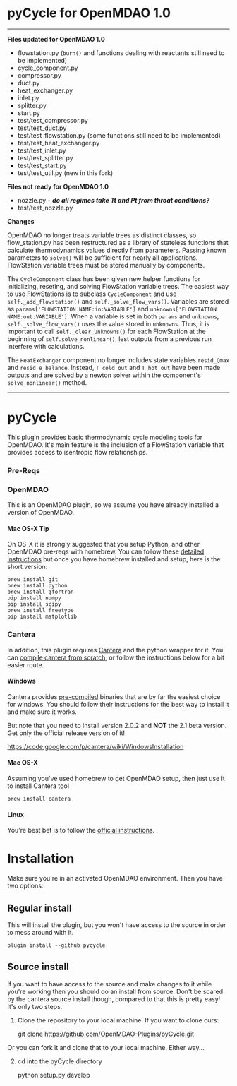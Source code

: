 # pyCycle for OpenMDAO 1.0

---

**Files updated for OpenMDAO 1.0**

- flowstation.py (`burn()` and functions dealing with reactants still need to be implemented)
- cycle_component.py
- compressor.py
- duct.py
- heat_exchanger.py
- inlet.py
- splitter.py
- start.py
- test/test_compressor.py
- test/test_duct.py
- test/test_flowstation.py (some functions still need to be implemented)
- test/test_heat_exchanger.py
- test/test_inlet.py
- test/test_splitter.py
- test/test_start.py
- test/test_util.py (new in this fork)

**Files not ready for OpenMDAO 1.0**

- nozzle.py - ***do all regimes take Tt and Pt from throat conditions?***
- test/test_nozzle.py

**Changes**

OpenMDAO no longer treats variable trees as distinct classes, so flow_station.py has been restructured as a library of stateless functions that calculate thermodynamics values directly from parameters. Passing known parameters to `solve()` will be sufficient for nearly all applications. FlowStation variable trees must be stored manually by components.

The `CycleComponent` class has been given new helper functions for initializing, reseting, and solving FlowStation variable trees. The easiest way to use FlowStations is to subclass `CycleComponent` and use `self._add_flowstation()` and `self._solve_flow_vars()`. Variables are stored as `params['FLOWSTATION NAME:in:VARIABLE']` and `unknowns['FLOWSTATION NAME:out:VARIABLE']`. When a variable is set in both `params` and `unknowns`, `self._solve_flow_vars()` uses the value stored in `unknowns`. Thus, it is important to call `self._clear_unknowns()` for each FlowStation at the beginning of `self.solve_nonlinear()`, lest outputs from a previous run interfere with calculations.

The `HeatExchanger` component no longer includes state variables `resid_Qmax` and `resid_e_balance`. Instead, `T_cold_out` and `T_hot_out` have been made outputs and are solved by a newton solver within the component's `solve_nonlinear()` method.

---

# pyCycle

This plugin provides basic thermodynamic cycle modeling tools for OpenMDAO. It's main feature is the inclusion of a FlowStation variable that provides access to isentropic flow relationships.

### Pre-Reqs

### OpenMDAO 
This is an OpenMDAO plugin, so we assume you have already installed a version of OpenMDAO. 

#### Mac OS-X Tip
On OS-X it is strongly suggested that you setup Python, and other OpenMDAO pre-reqs with 
homebrew. You can follow these [detailed instructions](http://www.lowindata.com/2013/installing-scientific-python-on-mac-os-x/)
but once you have homebrew installed and setup, here is the short version: 


    brew install git
    brew install python
    brew install gfortran
    pip install numpy
    pip install scipy
    brew install freetype
    pip install matplotlib


### Cantera
In addition, this plugin requires [Cantera](https://code.google.com/p/cantera/) 
and the python wrapper for it. You can [compile cantera from scratch](http://cantera.github.io/docs/sphinx/html/compiling.html), 
or follow the instructions below for a bit easier route. 



#### Windows
Cantera provides [pre-compiled](https://code.google.com/p/cantera/downloads/list) binaries 
that are by far the easiest choice for windows. You should follow their instructions 
for the best way to install it and make sure it works. 

But note that you need to install version 2.0.2 and **NOT** the 2.1 beta version. Get only the official 
release version of it! 

https://code.google.com/p/cantera/wiki/WindowsInstallation

#### Mac OS-X
Assuming you've used homebrew to get OpenMDAO setup, then just use it to install Cantera too! 


    brew install cantera


#### Linux
You're best bet is to follow the [official instructions](http://cantera.github.io/docs/sphinx/html/compiling.html). 


# Installation
Make sure you're in an activated OpenMDAO environment. Then you have two options: 

## Regular install
This will install the plugin, but you won't have access to the source in order to mess around with it. 

    plugin install --github pycycle


## Source install
If you want to have access to the source and make changes to it while you're working then you should do 
an install from source. Don't be scared by the cantera source install though, compared to that this is pretty 
easy! It's only two steps. 

1) Clone the repository to your local machine. If you want to clone ours: 
    
    git clone https://github.com/OpenMDAO-Plugins/pyCycle.git
    

Or you can fork it and clone that to your local machine. Either way... 

2) cd into the pyCycle directory
    
    python setup.py develop
    

